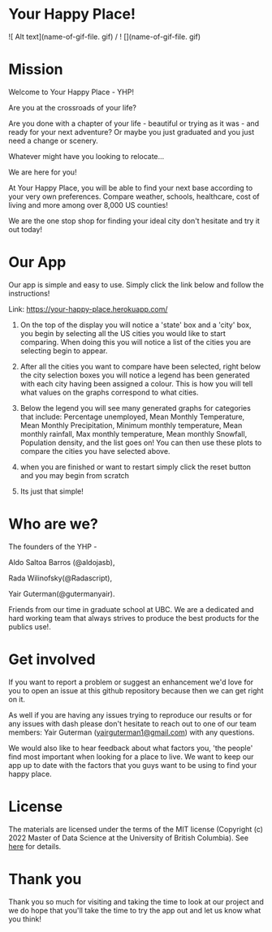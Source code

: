 # Your Happy Place!

![ Alt text](name-of-gif-file. gif) / ! [](name-of-gif-file. gif)

# Mission

Welcome to Your Happy Place - YHP!

Are you at the crossroads of your life?

Are you done with a chapter of your life - beautiful or trying as it was - and ready for your next adventure? Or maybe you just graduated and you just need a change or scenery. 

Whatever might have you looking to relocate...

We are here for you!

At Your Happy Place, you will be able to find your next base according to your very own preferences. Compare weather, schools, healthcare, cost of living and more among over 8,000 US counties!

We are the one stop shop for finding your ideal city don't hesitate and try it out today!

# Our App

Our app is simple and easy to use. Simply click the link below and follow the instructions!

Link: https://your-happy-place.herokuapp.com/

1. On the top of the display you will notice a 'state' box and a 'city' box, you begin by selecting all the US cities you would like to start comparing. When doing this you will notice a list of the cities you are selecting begin to appear. 

2. After all the cities you want to compare have been selected, right below the city selection boxes you will notice a legend has been generated with each city having been assigned a colour. This is how you will tell what values on the graphs correspond to what cities.

3. Below the legend you will see many generated graphs for categories that include: Percentage unemployed, Mean Monthly Temperature, Mean Monthly Precipitation, Minimum monthly temperature, Mean monthly rainfall, Max monthly temperature, Mean monthly Snowfall, Population density, and the list goes on!
You can then use these plots to compare the cities you have selected above.

4. when you are finished or want to restart simply click the reset button and you may begin from scratch

5. Its just that simple!

# Who are we?

The founders of the YHP - 

Aldo Saltoa Barros (\@aldojasb),

 Rada Wilinofsky(\@Radascript), 
 
 Yair Guterman(\@gutermanyair). 
 
 Friends from our time in graduate school at UBC. We are a dedicated and hard working team that always strives to produce the best products for the publics use!.

# Get involved

If you want to report a problem or suggest an enhancement we'd love for you to open an issue at this github repository because then we can get right on it. 

As well if you are having any issues trying to reproduce our results or for any issues with dash please don't hesitate to reach out to one of our team members: Yair Guterman (yairguterman1@gmail.com) with any questions.

We would also like to hear feedback about what factors you, 'the people' find most important when looking for a place to live. We want to keep our app up to date with the factors that you guys want to be using to find your happy place.

# License

The materials are licensed under the terms of the MIT license (Copyright (c) 2022 Master of Data Science at the University of British Columbia). See [here](https://github.com/UBC-MDS/mental_health_in_tech_dashboard/blob/main/LICENSE) for details.
# Thank you

Thank you so much for visiting and taking the time to look at our project and we do hope that you'll take the time to try the app out and let us know what you think!
